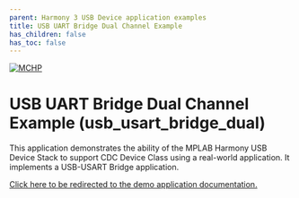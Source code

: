 ```yaml
---
parent: Harmony 3 USB Device application examples
title: USB UART Bridge Dual Channel Example 
has_children: false
has_toc: false
---
```


[![MCHP](https://www.microchip.com/ResourcePackages/Microchip/assets/dist/images/logo.png)](https://www.microchip.com)

# USB UART Bridge Dual Channel Example (usb_usart_bridge_dual)

This application demonstrates the ability of the MPLAB Harmony USB Device Stack to support CDC Device Class using a real-world application. It implements a USB-USART Bridge application. 

[Click here to be redirected to the demo application documentation.](../../docs/docs_md/GUID-B94E42DD-C87D-47DF-BEC4-81E2DB4A2C4A.md)
